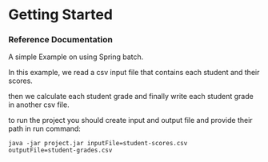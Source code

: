 # Getting Started

### Reference Documentation

A simple Example on using Spring batch.

In this example, we read a csv input file that contains each student and their scores.

then we calculate each student grade and finally write each student grade in another csv file.

to run the project you should create input and output file and provide their path in run command:

```
java -jar project.jar inputFile=student-scores.csv  outputFile=student-grades.csv
```